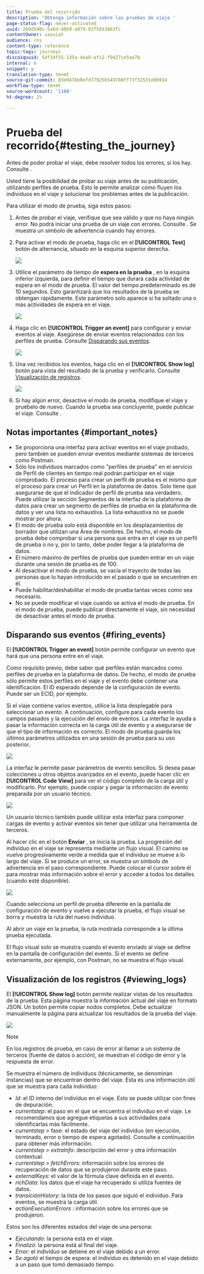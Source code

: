 ```yaml
---
title: Prueba del recorrido
description: 'Obtenga información sobre las pruebas de viaje '
page-status-flag: never-activated
uuid: 269d590c-5a6d-40b9-a879-02f5033863fc
contentOwner: sauviat
audience: rns
content-type: reference
topic-tags: journeys
discoiquuid: 5df34f55-135a-4ea8-afc2-f9427ce5ae7b
internal: n
snippet: y
translation-type: tm+mt
source-git-commit: 83e0476b8efd779256549788ff73f32531e08934
workflow-type: tm+mt
source-wordcount: '1108'
ht-degree: 1%

---
```



# Prueba del recorrido{#testing_the_journey}

Antes de poder probar el viaje, debe resolver todos los errores, si los hay. Consulte [](../about/troubleshooting.md#section_h3q_kqk_fhb).

Usted tiene la posibilidad de probar su viaje antes de su publicación, utilizando perfiles de prueba. Esto le permite analizar cómo fluyen los individuos en el viaje y solucionar los problemas antes de la publicación.

Para utilizar el modo de prueba, siga estos pasos:

1. Antes de probar el viaje, verifique que sea válido y que no haya ningún error. No podrá iniciar una prueba de un viaje con errores. Consulte [](../about/troubleshooting.md#section_h3q_kqk_fhb). Se muestra un símbolo de advertencia cuando hay errores.

1. Para activar el modo de prueba, haga clic en el **[!UICONTROL Test]** botón de alternancia, situado en la esquina superior derecha.

   ![](../assets/journeytest1.png)

1. Utilice el parámetro de tiempo de **espera en la prueba** , en la esquina inferior izquierda, para definir el tiempo que durará cada actividad de espera en el modo de prueba. El valor del tiempo predeterminado es de 10 segundos. Esto garantizará que los resultados de la prueba se obtengan rápidamente. Este parámetro solo aparece si ha soltado una o más actividades de espera en el viaje.

   ![](../assets/journeytest_wait.png)

1. Haga clic en **[!UICONTROL Trigger an event]** para configurar y enviar eventos al viaje. Asegúrese de enviar eventos relacionados con los perfiles de prueba. Consulte [Disparando sus eventos](#firing_events).

   ![](../assets/journeyuctest1.png)

1. Una vez recibidos los eventos, haga clic en el **[!UICONTROL Show log]** botón para vista del resultado de la prueba y verificarlo. Consulte [Visualización de registros](#viewing_logs).

   ![](../assets/journeyuctest2.png)

1. Si hay algún error, desactive el modo de prueba, modifique el viaje y pruébelo de nuevo. Cuando la prueba sea concluyente, puede publicar el viaje. Consulte [](../building-journeys/publishing-the-journey.md).

## Notas importantes {#important_notes}

* Se proporciona una interfaz para activar eventos en el viaje probado, pero también se pueden enviar eventos mediante sistemas de terceros como Postman.
* Sólo los individuos marcados como &quot;perfiles de prueba&quot; en el servicio de Perfil de clientes en tiempo real podrán participar en el viaje comprobado. El proceso para crear un perfil de prueba es el mismo que el proceso para crear un Perfil en la plataforma de datos. Solo tiene que asegurarse de que el indicador de perfil de prueba sea verdadero. Puede utilizar la sección Segmentos de la interfaz de la plataforma de datos para crear un segmento de perfiles de prueba en la plataforma de datos y ver una lista no exhaustiva. La lista exhaustiva no se puede mostrar por ahora.
* El modo de prueba solo está disponible en los desplazamientos de borrador que utilizan una Área de nombres. De hecho, el modo de prueba debe comprobar si una persona que entra en el viaje es un perfil de prueba o no y, por lo tanto, debe poder llegar a la plataforma de datos.
* El número máximo de perfiles de prueba que pueden entrar en un viaje durante una sesión de prueba es de 100.
* Al desactivar el modo de prueba, se vacía el trayecto de todas las personas que lo hayan introducido en el pasado o que se encuentren en él.
* Puede habilitar/deshabilitar el modo de prueba tantas veces como sea necesario.
* No se puede modificar el viaje cuando se activa el modo de prueba. En el modo de prueba, puede publicar directamente el viaje, sin necesidad de desactivar antes el modo de prueba.

## Disparando sus eventos {#firing_events}

El **[!UICONTROL Trigger an event]** botón permite configurar un evento que hará que una persona entre en el viaje.

Como requisito previo, debe saber qué perfiles están marcados como perfiles de prueba en la plataforma de datos. De hecho, el modo de prueba sólo permite estos perfiles en el viaje y el evento debe contener una identificación. El ID esperado depende de la configuración de evento. Puede ser un ECID, por ejemplo.

Si el viaje contiene varios eventos, utilice la lista desplegable para seleccionar un evento. A continuación, configure para cada evento los campos pasados y la ejecución del envío de eventos. La interfaz le ayuda a pasar la información correcta en la carga útil de evento y a asegurarse de que el tipo de información es correcto. El modo de prueba guarda los últimos parámetros utilizados en una sesión de prueba para su uso posterior.

![](../assets/journeytest4.png)

La interfaz le permite pasar parámetros de evento sencillos. Si desea pasar colecciones u otros objetos avanzados en el evento, puede hacer clic en **[!UICONTROL Code View]** para ver el código completo de la carga útil y modificarlo. Por ejemplo, puede copiar y pegar la información de evento preparada por un usuario técnico.

![](../assets/journeytest5.png)

Un usuario técnico también puede utilizar esta interfaz para componer cargas de evento y activar eventos sin tener que utilizar una herramienta de terceros.

Al hacer clic en el botón **Enviar** , se inicia la prueba. La progresión del individuo en el viaje se representa mediante un flujo visual. El camino se vuelve progresivamente verde a medida que el individuo se mueve a lo largo del viaje. Si se produce un error, se muestra un símbolo de advertencia en el paso correspondiente. Puede colocar el cursor sobre él para mostrar más información sobre el error y acceder a todos los detalles (cuando esté disponible).

![](../assets/journeytest6.png)

Cuando selecciona un perfil de prueba diferente en la pantalla de configuración de evento y vuelve a ejecutar la prueba, el flujo visual se borra y muestra la ruta del nuevo individuo.

Al abrir un viaje en la prueba, la ruta mostrada corresponde a la última prueba ejecutada.

El flujo visual solo se muestra cuando el evento enviado al viaje se define en la pantalla de configuración del evento. Si el evento se define externamente, por ejemplo, con Postman, no se muestra el flujo visual.

## Visualización de los registros {#viewing_logs}

El **[!UICONTROL Show log]** botón permite realizar vistas de los resultados de la prueba. Esta página muestra la información actual del viaje en formato JSON. Un botón permite copiar nodos completos. Debe actualizar manualmente la página para actualizar los resultados de la prueba del viaje.

![](../assets/journeytest3.png)

>[!NOTE]
>
>En los registros de prueba, en caso de error al llamar a un sistema de terceros (fuente de datos o acción), se muestran el código de error y la respuesta de error.

Se muestra el número de individuos (técnicamente, se denominan instancias) que se encuentran dentro del viaje. Esta es una información útil que se muestra para cada individuo:

* _Id_: el ID interno del individuo en el viaje. Esto se puede utilizar con fines de depuración.
* _currentstep_: el paso en el que se encuentra el individuo en el viaje. Le recomendamos que agregue etiquetas a sus actividades para identificarlas más fácilmente.
* _currentstep_ > fase: el estado del viaje del individuo (en ejecución, terminado, error o tiempo de espera agotado). Consulte a continuación para obtener más información.
* _currentstep_ > _extraInfo_: descripción del error y otra información contextual.
* _currentstep_ > _fetchErrors_: información sobre los errores de recuperación de datos que se produjeron durante este paso.
* _externalKeys_: el valor de la fórmula clave definida en el evento.
* _richData_: los datos que el viaje ha recuperado si utiliza fuentes de datos.
* _transiciónHistory_: la lista de los pasos que siguió el individuo. Para eventos, se muestra la carga útil.
* _actionExecutionErrors_ : información sobre los errores que se produjeron.

Estos son los diferentes estados del viaje de una persona:

* _Ejecutando_: la persona está en el viaje.
* _Finalizó_: la persona está al final del viaje.
* _Error_: el individuo se detiene en el viaje debido a un error.
* _Se agotó_ el tiempo de espera: el individuo es detenido en el viaje debido a un paso que tomó demasiado tiempo.
